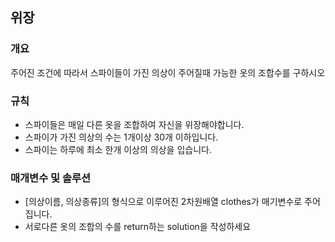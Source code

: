위장
-----
### 개요
주어진 조건에 따라서 스파이들이 가진 의상이 주어질때 가능한 옷의 조합수를 구하시오
### 규칙
+ 스파이들은 매일 다른 옷을 조합하여 자신을 위장해야합니다.
+ 스파이가 가진 의상의 수는 1개이상 30개 이하입니다.
+ 스파이는 하루에 최소 한개 이상의 의상을 입습니다.
### 매개변수 및 솔루션
+ [의상이름, 의상종류]의 형식으로 이루어진 2차원배열 clothes가 매기변수로 주어집니다.
+ 서로다른 옷의 조합의 수를 return하는 solution을 작성하세요
